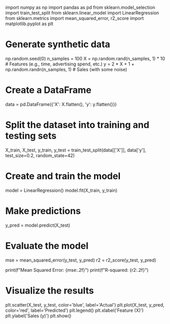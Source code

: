 import numpy as np
import pandas as pd
from sklearn.model_selection import train_test_split
from sklearn.linear_model import LinearRegression
from sklearn.metrics import mean_squared_error, r2_score
import matplotlib.pyplot as plt

# Generate synthetic data
np.random.seed(0)
n_samples = 100
X = np.random.rand(n_samples, 1) * 10  # Features (e.g., time, advertising spend, etc.)
y = 2 * X + 1 + np.random.randn(n_samples, 1)  # Sales (with some noise)

# Create a DataFrame
data = pd.DataFrame({'X': X.flatten(), 'y': y.flatten()})

# Split the dataset into training and testing sets
X_train, X_test, y_train, y_test = train_test_split(data[['X']], data['y'], test_size=0.2, random_state=42)

# Create and train the model
model = LinearRegression()
model.fit(X_train, y_train)

# Make predictions
y_pred = model.predict(X_test)

# Evaluate the model
mse = mean_squared_error(y_test, y_pred)
r2 = r2_score(y_test, y_pred)

print(f"Mean Squared Error: {mse:.2f}")
print(f"R-squared: {r2:.2f}")

# Visualize the results
plt.scatter(X_test, y_test, color='blue', label='Actual')
plt.plot(X_test, y_pred, color='red', label='Predicted')
plt.legend()
plt.xlabel('Feature (X)')
plt.ylabel('Sales (y)')
plt.show()
